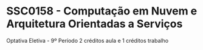 # SSC0158 - Computação em Nuvem e Arquitetura Orientadas a Serviços
Optativa Eletiva - 9º Período
2 créditos aula e 1 créditos trabalho
